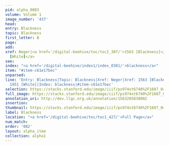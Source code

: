 ```yaml
---
pid: alpha_0083
volume: Volume 1
image_number: '437'
head: 
entry: Blackness
topic: Blackness
first_letter: B
page: 
add: 
xref: Neger|<a href='/digital-beehive/toc/toc2_307/'>1563 [Blackness]</a>|<a href='/digital-beehive/toc/toc2_359/'>1951
  [White]</a>
see: 
index: "<a href='/digital-beehive/index1/index_0381/'>blackness</a>"
item: "#item-c61e17bec"
unparsed: 
line: 'Entry: Blackness|Topic: Blackness|Xref: Neger|Xref: 1563 [Blackness]|Xref:
  1951 [White]|Index: blackness|#item-c61e17bec'
selection: https://stacks.stanford.edu/image/iiif/ps974xt6740%2F1607_0436/262,254,3187,516/full/0/default.jpg
full_image: https://stacks.stanford.edu/image/iiif/ps974xt6740%2F1607_0436/full/full/0/default.jpg
annotation_uri: http://dev.llgc.org.uk/annotation/1563205838002
insertion: 
thumbnail: https://stacks.stanford.edu/image/iiif/ps974xt6740%2F1607_0436/262,254,600,180/250,/0/default.jpg
label: Blackness
location: "<a href='/digital-beehive/toc/toc1_427/'>Full Page</a>"
num_match: 
order: '082'
layout: alpha_item
collection: alpha1
---
```

